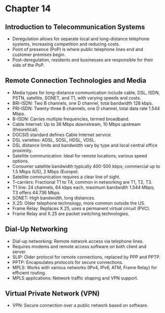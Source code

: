 
# Chapter 14

## Introduction to Telecommunication Systems
- Deregulation allows for separate local and long-distance telephone systems, increasing competition and reducing costs.
- Point of presence (PoP) is where public telephone lines end and customer premises begin.
- Post-deregulation, residents and businesses are responsible for their side of the PoP.

## Remote Connection Technologies and Media
- Media types for long-distance communication include cable, DSL, ISDN, PSTN, satellite, SONET, and T1, with varying speeds and costs.
- BRI-ISDN: Two B channels, one D channel, total bandwidth 128 kbps.
- PRI-ISDN: Twenty-three B channels, one D channel, total data rate 1.544 Mbps.
- B-ISDN: Carries multiple frequencies, termed broadband.
- Cable Internet: Up to 36 Mbps downstream, 10 Mbps upstream (theoretical).
- DOCSIS standard defines Cable Internet service.
- DSL varieties: ADSL, SDSL, HDSL, VDSL.
- DSL distance limits and bandwidth vary by type and local central office proximity.
- Satellite communication: Ideal for remote locations, various speed options.
- Consumer satellite bandwidth typically 400-500 kbps; commercial up to 1.5 Mbps (US), 2 Mbps (Europe).
- Satellite communication requires a clear line of sight.
- T-carriers: Fractional T1 to T4, common in networking are T1, T2, T3.
- T1 line: 24 channels, 64 kbps each, maximum bandwidth 1.544 Mbps; T3 offers 44.736 Mbps.
- SONET: High bandwidth, long distances.
- X.25: Older telephone technology, more common outside the US.
- Frame Relay: Replaces X.25, uses a permanent virtual circuit (PVC).
- Frame Relay and X.25 are packet switching technologies.

## Dial-Up Networking
- Dial-up networking: Remote network access via telephone lines.
- Requires modems and remote access software on both client and server.
- SLIP: Older protocol for remote connections, replaced by PPP and PPTP.
- PPTP: Encapsulates protocols for secure connections.
- MPLS: Works with various networks (IPv4, IPv6, ATM, Frame Relay) for efficient routing.
- MPLS applications: Network traffic shaping and VPN support.

## Virtual Private Network (VPN)
- VPN: Secure connection over a public network based on software.
